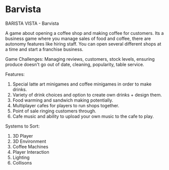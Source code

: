 # Barvista

BARISTA VISTA - Barvista

A game about opening a coffee shop and making coffee for customers. Its a business game where you manage sales of food and coffee,
there are autonomy features like hiring staff. You can open several different shops at a time and start a franchise business.

Game Challenges:
Managing reviews, customers, stock levels, ensuring produce doesn't go out of date, cleaning, popularity, table service.

Features:
1. Special latte art minigames and coffee minigames in order to make drinks.
2. Variety of drink choices and option to create own drinks + design them.
3. Food warming and sandwich making potentially.
4. Multiplayer cafes for players to run shops together.
5. Point of sale ringing customers through.
6. Cafe music and ability to upload your own music to the cafe to play.


Systems to Sort:
1. 3D Player
2. 3D Environment
3. Coffee Machines
4. Player Interaction
5. Lighting
6. Collisons
